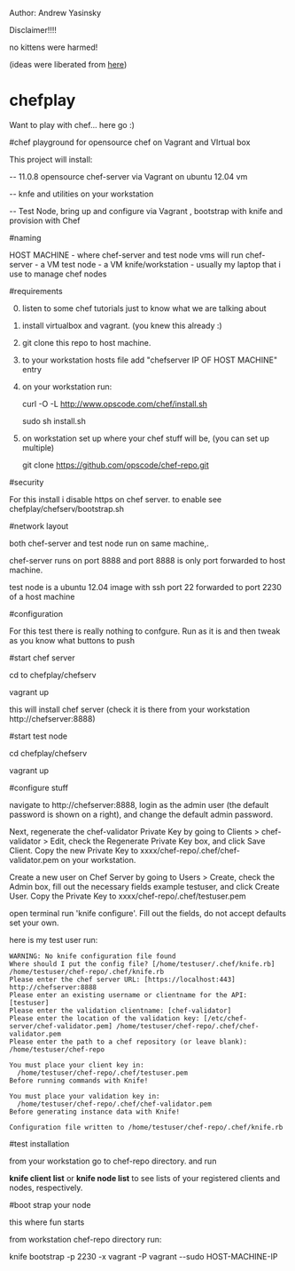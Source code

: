 Author: Andrew Yasinsky

Disclaimer!!!!

no kittens were harmed!

(ideas were liberated from [here](http://thornelabs.net/2013/09/16/install-the-open-source-chef-server-setup-knife-on-your-workstation-and-bootstrap-your-first-client-server.html))

chefplay
========

Want to play with chef... here go :)

#chef playground for opensource chef on Vagrant and VIrtual box

This project will install:

-- 11.0.8 opensource chef-server via Vagrant on ubuntu 12.04 vm

-- knfe and utilities on your workstation

-- Test Node, bring up and configure via Vagrant , bootstrap with knife and provision with Chef

#naming

HOST MACHINE - where chef-server and test node vms will run
chef-server - a VM 
test node - a VM
knife/workstation - usually my laptop that i use to manage chef nodes


#requirements

0. listen to some chef tutorials just to know what we are talking about
1. install virtualbox and vagrant. (you knew this already :)
2. git clone this repo to host machine.
3. to your workstation hosts file add "chefserver  IP OF HOST MACHINE"  entry
4. on your workstation run: 
  
    curl -O -L http://www.opscode.com/chef/install.sh

    sudo sh install.sh
    
5. on workstation set up where your chef stuff will be, (you can set up multiple)

    git clone https://github.com/opscode/chef-repo.git
  
#security

For this install i disable https on chef server. to enable see chefplay/chefserv/bootstrap.sh

#network layout

both chef-server and test node run on same machine,.

chef-server runs on port 8888 and port 8888 is only port forwarded to host machine.

test node is a ubuntu 12.04 image with ssh port 22 forwarded to port 2230 of a host machine


#configuration

For this test there is really nothing to confgure. Run as it is and then tweak as you know what buttons to push

#start chef server

cd to chefplay/chefserv

vagrant up


this will install chef server (check it is there from your workstation http://chefserver:8888)

#start test node

cd chefplay/chefserv

vagrant up


#configure stuff

navigate to http://chefserver:8888, login as the admin user (the default password is shown on a right), and change the default admin password.

Next, regenerate the chef-validator Private Key by going to Clients > chef-validator > Edit, check the Regenerate Private Key box, and click Save Client. Copy the new Private Key to xxxx/chef-repo/.chef/chef-validator.pem on your workstation.

Create a new user on Chef Server by going to Users > Create, check the Admin box, fill out the necessary fields example testuser, and click Create User. Copy the Private Key to xxxx/chef-repo/.chef/testuser.pem

open terminal run 'knife configure'. Fill out the fields, do not accept defaults set your own.

here is my test user run:

```
WARNING: No knife configuration file found
Where should I put the config file? [/home/testuser/.chef/knife.rb] /home/testuser/chef-repo/.chef/knife.rb
Please enter the chef server URL: [https://localhost:443] http://chefserver:8888
Please enter an existing username or clientname for the API: [testuser] 
Please enter the validation clientname: [chef-validator] 
Please enter the location of the validation key: [/etc/chef-server/chef-validator.pem] /home/testuser/chef-repo/.chef/chef-validator.pem
Please enter the path to a chef repository (or leave blank): /home/testuser/chef-repo

You must place your client key in:
  /home/testuser/chef-repo/.chef/testuser.pem
Before running commands with Knife!

You must place your validation key in:
  /home/testuser/chef-repo/.chef/chef-validator.pem
Before generating instance data with Knife!

Configuration file written to /home/testuser/chef-repo/.chef/knife.rb
```

#test installation

from your workstation go to chef-repo directory. and run

**knife client list** or **knife node list** to see lists of your registered clients and nodes, respectively.


#boot strap your node

this where fun starts

from workstation chef-repo directory run:

knife bootstrap -p 2230 -x vagrant -P vagrant --sudo HOST-MACHINE-IP



